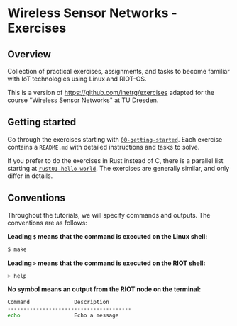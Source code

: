 # Wireless Sensor Networks - Exercises

## Overview

Collection of practical exercises, assignments, and tasks to become familiar
with IoT technologies using Linux and RIOT-OS.

This is a version of https://github.com/inetrg/exercises
adapted for the course "Wireless Sensor Networks" at TU Dresden.

## Getting started

Go through the exercises starting with [`00-getting-started`](./00-getting-started/README.md).
Each exercise contains a `README.md` with detailed instructions and tasks to solve.

   If you prefer to do the exercises in Rust instead of C, there is a parallel list starting at [`rust01-hello-world`](./rust01-hello-world/README.md).
   The exercises are generally similar, and only differ in details.


## Conventions
Throughout the tutorials, we will specify commands and outputs.
The conventions are as follows:

**Leading `$` means that the command is executed on the Linux shell:**
```sh
$ make
```

**Leading `>` means that the command is executed on the RIOT shell:**
```sh
> help
```

**No symbol means an output from the RIOT node on the terminal:**
```sh
Command              Description
---------------------------------------
echo                 Echo a message
```
